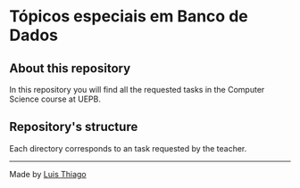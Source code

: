 # Tópicos especiais em Banco de Dados

## About this repository

In this repository you will find all the requested tasks in the Computer Science course at UEPB.

## Repository's structure

Each directory corresponds to an task requested by the teacher.

---

Made by [Luis Thiago](https://github.com/LThiago)
